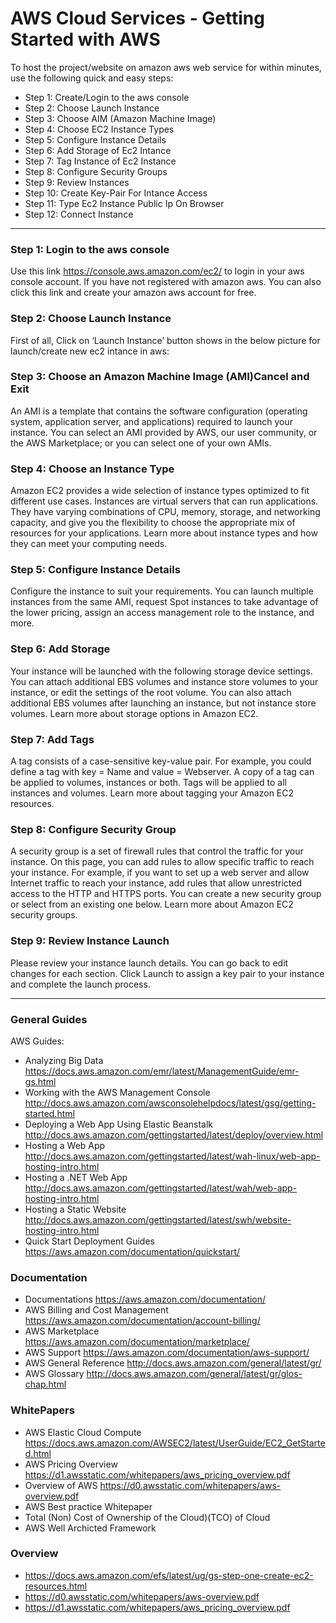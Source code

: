 # AWS Cloud Services - Getting Started with AWS
To host the project/website on amazon aws web service for within minutes, use the following quick and easy steps:

<!-- toc -->
- Step 1: Create/Login to the aws console
- Step 2: Choose Launch Instance
- Step 3: Choose AIM (Amazon Machine Image)
- Step 4: Choose EC2 Instance Types
- Step 5: Configure Instance Details
- Step 6: Add Storage of Ec2 Intance
- Step 7: Tag Instance of Ec2 Instance
- Step 8: Configure Security Groups
- Step 9: Review Instances
- Step 10: Create Key-Pair For Intance Access
- Step 11: Type Ec2 Instance Public Ip On Browser
- Step 12: Connect Instance 
<!-- tocstop -->
------------------------------------------------
### Step 1: Login to the aws console
Use this link https://console.aws.amazon.com/ec2/ to login in your aws console account. If you have not registered with amazon aws. You can also click this link and create your amazon aws account for free.

### Step 2: Choose Launch Instance 
First of all, Click on ‘Launch Instance’ button shows in the below picture for launch/create new ec2 intance in aws:

### Step 3: Choose an Amazon Machine Image (AMI)Cancel and Exit
An AMI is a template that contains the software configuration (operating system, application server, and applications) required to launch your instance. You can select an AMI provided by AWS, our user community, or the AWS Marketplace; or you can select one of your own AMIs.

### Step 4: Choose an Instance Type
Amazon EC2 provides a wide selection of instance types optimized to fit different use cases. Instances are virtual servers that can run applications. They have varying combinations of CPU, memory, storage, and networking capacity, and give you the flexibility to choose the appropriate mix of resources for your applications. Learn more about instance types and how they can meet your computing needs.

### Step 5: Configure Instance Details
Configure the instance to suit your requirements. You can launch multiple instances from the same AMI, request Spot instances to take advantage of the lower pricing, assign an access management role to the instance, and more.

### Step 6: Add Storage
Your instance will be launched with the following storage device settings. You can attach additional EBS volumes and instance store volumes to your instance, or edit the settings of the root volume. You can also attach additional EBS volumes after launching an instance, but not instance store volumes. Learn more about storage options in Amazon EC2.

### Step 7: Add Tags
A tag consists of a case-sensitive key-value pair. For example, you could define a tag with key = Name and value = Webserver.
A copy of a tag can be applied to volumes, instances or both. Tags will be applied to all instances and volumes. Learn more about tagging your Amazon EC2 resources.

### Step 8: Configure Security Group
A security group is a set of firewall rules that control the traffic for your instance. On this page, you can add rules to allow specific traffic to reach your instance. For example, if you want to set up a web server and allow Internet traffic to reach your instance, add rules that allow unrestricted access to the HTTP and HTTPS ports. You can create a new security group or select from an existing one below. Learn more about Amazon EC2 security groups.

### Step 9: Review Instance Launch
Please review your instance launch details. You can go back to edit changes for each section. Click Launch to assign a key pair to your instance and complete the launch process.

---------------------------------------------------------------------------
### General Guides
AWS Guides:
- Analyzing Big Data https://docs.aws.amazon.com/emr/latest/ManagementGuide/emr-gs.html
- Working with the AWS Management Console  http://docs.aws.amazon.com/awsconsolehelpdocs/latest/gsg/getting-started.html
- Deploying a Web App Using Elastic Beanstalk http://docs.aws.amazon.com/gettingstarted/latest/deploy/overview.html
- Hosting a Web App http://docs.aws.amazon.com/gettingstarted/latest/wah-linux/web-app-hosting-intro.html
- Hosting a .NET Web App http://docs.aws.amazon.com/gettingstarted/latest/wah/web-app-hosting-intro.html
- Hosting a Static Website http://docs.aws.amazon.com/gettingstarted/latest/swh/website-hosting-intro.html
- Quick Start Deployment Guides https://aws.amazon.com/documentation/quickstart/

### Documentation
- Documentations https://aws.amazon.com/documentation/
- AWS Billing and Cost Management https://aws.amazon.com/documentation/account-billing/
- AWS Marketplace https://aws.amazon.com/documentation/marketplace/
- AWS Support https://aws.amazon.com/documentation/aws-support/
- AWS General Reference http://docs.aws.amazon.com/general/latest/gr/
- AWS Glossary http://docs.aws.amazon.com/general/latest/gr/glos-chap.html

### WhitePapers
- AWS Elastic Cloud Compute https://docs.aws.amazon.com/AWSEC2/latest/UserGuide/EC2_GetStarted.html
- AWS Pricing Overview   https://d1.awsstatic.com/whitepapers/aws_pricing_overview.pdf
- Overview of AWS https://d0.awsstatic.com/whitepapers/aws-overview.pdf
- AWS Best practice Whitepaper
- Total (Non) Cost of Ownership of the Cloud)(TCO) of Cloud
- AWS Well Archicted Framework

### Overview
- https://docs.aws.amazon.com/efs/latest/ug/gs-step-one-create-ec2-resources.html
- https://d0.awsstatic.com/whitepapers/aws-overview.pdf
- https://d1.awsstatic.com/whitepapers/aws_pricing_overview.pdf
